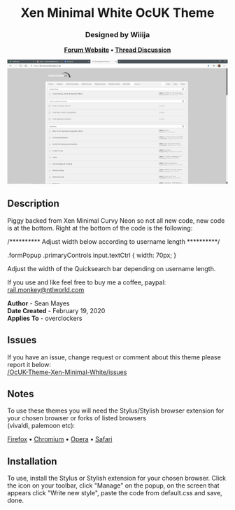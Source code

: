 <h1 align="center">
	Xen Minimal White OcUK Theme
</h1>

<h3 align="center">
	Designed by Wiiija
</h3>

<p align="center">
	<strong>
		<a href="https://www.overclockers.co.uk/forums/">Forum Website</a>
		•
		<a href="https://www.overclockers.co.uk/forums/threads/the-ocuk-new-stylish-themes-thread-2017.18769736/">Thread Discussion</a>
	</strong>
</p>

<p align="center">
	<a href="https://overclockers.co.uk/forum"></a>
</p>

<p align="center">
	<img src="Screenshot.png" alt="Screenshot of the theme" width="550">
</p>

## Description

Piggy backed from Xen Minimal Curvy Neon so not all new code, new code is at the bottom.
Right at the bottom of the code is the following:

/********** Adjust width below according to username length **********/

.formPopup .primaryControls input.textCtrl {
width: 70px;
}

Adjust the width of the Quicksearch bar depending on username length.

If you use and like feel free to buy me a coffee, paypal: rail.monkey@ntlworld.com

<b>Author</b> - Sean Mayes<br />
<b>Date Created</b> - February 19, 2020<br/>
<b>Applies To</b> - overclockers

## Issues
If you have an issue, change request or comment about this theme please report it below:<br/>
<a href="https://github.com/el-profesor926/OcUK-Theme-Xen-Minimal-White/issues">/OcUK-Theme-Xen-Minimal-White/issues</a>

## Notes
To use these themes you will need the Stylus/Stylish browser extension for your chosen browser or forks of listed browsers <br />
(vivaldi, palemoon etc):

<a href="https://addons.mozilla.org/en-GB/firefox/addon/styl-us/">Firefox</a>
•
<a href="https://chrome.google.com/webstore/detail/stylus/clngdbkpkpeebahjckkjfobafhncgmne?hl=en">Chromium</a>
•
<a href="https://addons.opera.com/en-gb/extensions/details/stylus/">Opera</a>
•
<a href="http://sobolev.us/stylish/">Safari</a>

## Installation
To use, install the Stylus or Stylish extension for your chosen browser. Click the icon on your toolbar, click "Manage" on the popup, on the screen that appears click "Write new style", paste the code from default.css and save, done.
